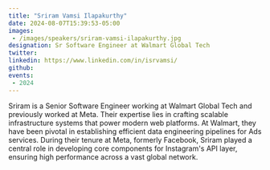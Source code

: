 ```yaml
---
title: "Sriram Vamsi Ilapakurthy"
date: 2024-08-07T15:39:53-05:00
images: 
 - /images/speakers/sriram-vamsi-ilapakurthy.jpg
designation: Sr Software Engineer at Walmart Global Tech
twitter: 
linkedin: https://www.linkedin.com/in/isrvamsi/
github: 
events:
 - 2024
---
```


Sriram is a Senior Software Engineer working at Walmart Global Tech and previously worked at Meta. Their expertise lies in crafting scalable infrastructure systems that power modern web platforms. At Walmart, they have been pivotal in establishing efficient data engineering pipelines for Ads services. During their tenure at Meta, formerly Facebook, Sriram played a central role in developing core components for Instagram's API layer, ensuring high performance across a vast global network.
